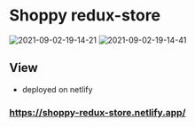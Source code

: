 # Shoppy redux-store

![2021-09-02-19-14-21](https://user-images.githubusercontent.com/77036158/131854772-3b241b19-0766-4b00-b706-845c3b86fca4.png)
![2021-09-02-19-14-41](https://user-images.githubusercontent.com/77036158/131854783-4afe299b-3f8b-4731-bdb3-2930fb60e457.png)


## View
- deployed on netlify
### https://shoppy-redux-store.netlify.app/

